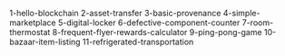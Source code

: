 1-hello-blockchain
2-asset-transfer
3-basic-provenance
4-simple-marketplace
5-digital-locker
6-defective-component-counter
7-room-thermostat
8-frequent-flyer-rewards-calculator
9-ping-pong-game
10-bazaar-item-listing
11-refrigerated-transportation